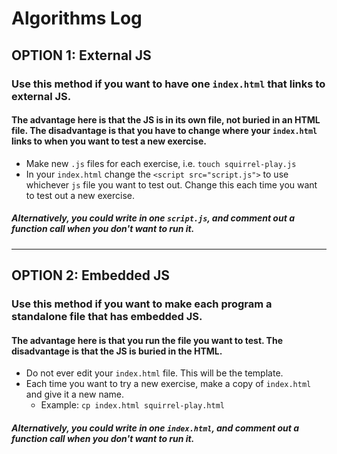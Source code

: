 # Algorithms Log

## OPTION 1: External JS
### Use this method if you want to have **one** `index.html` that links to external JS.
#### The advantage here is that the JS is in its own file, not buried in an HTML file. The disadvantage is that you have to change where your `index.html` links to when you want to test a new exercise.
* Make new `.js` files for each exercise, i.e. `touch squirrel-play.js`
* In your `index.html` change the `<script src="script.js">` to use whichever `js` file you want to test out. Change this each time you want to test out a new exercise.

##### Alternatively, you could write in **one** `script.js`, and comment out a function call when you don't want to run it.

---

## OPTION 2: Embedded JS
### Use this method if you want to make each program a standalone file that has embedded JS.
#### The advantage here is that you run the file you want to test. The disadvantage is that the JS is buried in the HTML.
* Do not ever edit your `index.html` file. This will be the template.
* Each time you want to try a new exercise, make a copy of `index.html` and give it a new name.
  * Example: `cp index.html squirrel-play.html`

##### Alternatively, you could write in **one** `index.html`, and comment out a function call when you don't want to run it.
